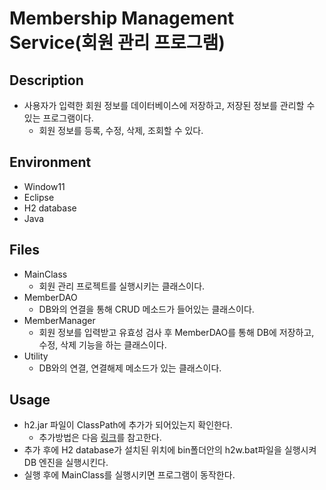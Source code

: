 # Membership Management Service(회원 관리 프로그램)

## Description

- 사용자가 입력한 회원 정보를 데이터베이스에 저장하고, 저장된 정보를 관리할 수 있는 프로그램이다.
  - 회원 정보를 등록, 수정, 삭제, 조회할 수 있다.

## Environment
- Window11
- Eclipse
- H2 database
- Java

## Files
- MainClass
  - 회원 관리 프로젝트를 실행시키는 클래스이다.
- MemberDAO
  - DB와의 연결을 통해 CRUD 메소드가 들어있는 클래스이다.
- MemberManager
  - 회원 정보를 입력받고 유효성 검사 후 MemberDAO를 통해 DB에 저장하고, 수정, 삭제 기능을 하는 클래스이다.
- Utility
  - DB와의 연결, 연결해제 메소드가 있는 클래스이다.

## Usage
- h2.jar 파일이 ClassPath에 추가가 되어있는지 확인한다.
  - 추가방법은 다음 [링크](https://velog.io/@zz1996zz/JDBC)를 참고한다.
- 추가 후에 H2 database가 설치된 위치에 bin폴더안의 h2w.bat파일을 실행시켜 DB 엔진을 실행시킨다.
- 실행 후에 MainClass를 실행시키면 프로그램이 동작한다.
